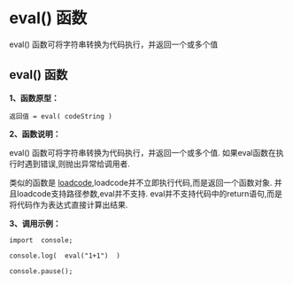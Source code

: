 # eval() 函数

eval() 函数可将字符串转换为代码执行，并返回一个或多个值

## eval() 函数

**1、函数原型：**

``` aau
返回值 = eval( codeString )
```


**2、函数说明：**

eval() 函数可将字符串转换为代码执行，并返回一个或多个值.
 如果eval函数在执行时遇到错误,则抛出异常给调用者.

 类似的函数是 [loadcode](kernel%20functions/loadcode),loadcode并不立即执行代码,而是返回一个函数对象.
 并且loadcode支持路径参数,eval并不支持. eval并不支持代码中的return语句,而是将代码作为表达式直接计算出结果.

**3、调用示例：**

``` aau
import  console;

console.log(  eval("1+1")  )

console.pause();
```
